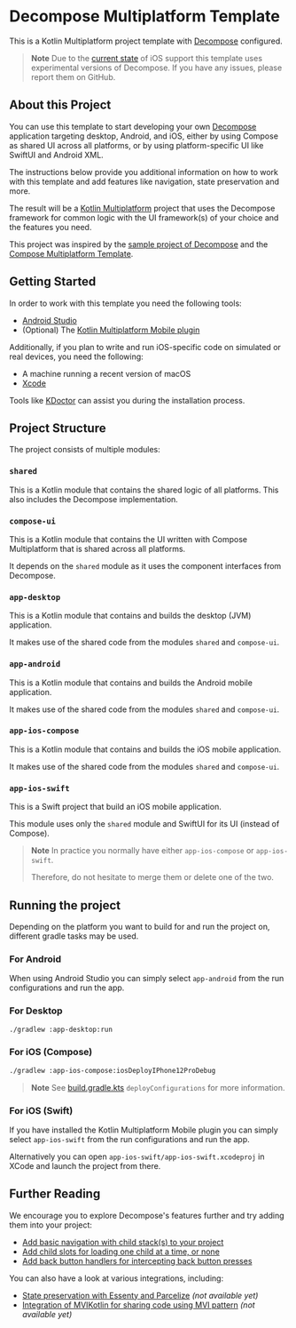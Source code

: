 # Decompose Multiplatform Template

This is a Kotlin Multiplatform project template with [Decompose](https://github.com/arkivanov/decompose) configured.

> **Note**
> Due to the  [current state](https://github.com/arkivanov/Decompose/issues/74) of iOS support this template uses experimental versions of Decompose.
> If you have any issues, please report them on GitHub.

## About this Project

You can use this template to start developing your own
[Decompose](https://github.com/arkivanov/Decompose#readme) application targeting desktop,
Android, and iOS, either by using Compose as shared UI across all platforms, or by using
platform-specific UI like SwiftUI and Android XML.

The instructions below provide you additional information on how to work with this template and add
features like navigation, state preservation and more.

The result will be a [Kotlin Multiplatform](https://kotlinlang.org/docs/multiplatform.html) project
that uses the Decompose framework for common logic with the UI framework(s) of your choice and the
features you need.

This project was inspired by the [sample project of Decompose](https://github.com/arkivanov/Decompose/tree/master/sample)
and the [Compose Multiplatform Template](https://github.com/JetBrains/compose-multiplatform-template).

## Getting Started

In order to work with this template you need the following tools:
* [Android Studio](https://developer.android.com/studio)
* (Optional) The [Kotlin Multiplatform Mobile plugin](https://plugins.jetbrains.com/plugin/14936-kotlin-multiplatform-mobile)

Additionally, if you plan to write and run iOS-specific code on simulated or real devices, you need
the following:

* A machine running a recent version of macOS
* [Xcode](https://apps.apple.com/us/app/xcode/id497799835)

Tools like [KDoctor](https://github.com/Kotlin/kdoctor) can assist you during the installation
process.

## Project Structure

The project consists of multiple modules:

### `shared`

This is a Kotlin module that contains the shared logic of all platforms. This also includes the
Decompose implementation. 

### `compose-ui`

This is a Kotlin module that contains the UI written with Compose Multiplatform that is shared
across all platforms.

It depends on the `shared` module as it uses the component interfaces from Decompose.

### `app-desktop`

This is a Kotlin module that contains and builds the desktop (JVM) application.

It makes use of the shared code from the modules `shared` and `compose-ui`.

### `app-android`

This is a Kotlin module that contains and builds the Android mobile application.

It makes use of the shared code from the modules `shared` and `compose-ui`.

### `app-ios-compose`

This is a Kotlin module that contains and builds the iOS mobile application.

It makes use of the shared code from the modules `shared` and `compose-ui`.

### `app-ios-swift`

This is a Swift project that build an iOS mobile application.

This module uses only the `shared` module and SwiftUI for its UI (instead of Compose).

> **Note**
> In practice you normally have either `app-ios-compose` or `app-ios-swift`.
> 
> Therefore, do not hesitate to merge them or delete one of the two. 

## Running the project

Depending on the platform you want to build for and run the project on, different gradle tasks may
be used.

### For Android

When using Android Studio you can simply select `app-android` from the run configurations and run
the app.

### For Desktop

```bash
./gradlew :app-desktop:run
```

### For iOS (Compose)

```bash
./gradlew :app-ios-compose:iosDeployIPhone12ProDebug
```

> **Note**
> See [build.gradle.kts](app-ios-compose/build.gradle.kts) `deployConfigurations` for more
> information.

### For iOS (Swift)

If you have installed the Kotlin Multiplatform Mobile plugin you can simply select `app-ios-swift`
from the run configurations and run the app.

Alternatively you can open `app-ios-swift/app-ios-swift.xcodeproj` in XCode and launch the project
from there.

## Further Reading

We encourage you to explore Decompose's features further and try adding them into your project:

* [Add basic navigation with child stack(s) to your project](https://arkivanov.github.io/Decompose/navigation/stack/overview/)
* [Add child slots for loading one child at a time, or none](https://arkivanov.github.io/Decompose/navigation/slot/overview/)
* [Add back button handlers for intercepting back button presses](https://arkivanov.github.io/Decompose/component/back-button/)

You can also have a look at various integrations, including:
* [State preservation with Essenty and Parcelize]() _(not available yet)_
* [Integration of MVIKotlin for sharing code using MVI pattern]() _(not available yet)_

